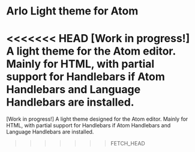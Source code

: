 # Arlo Light theme for Atom

<<<<<<< HEAD
[Work in progress!] A light theme for the Atom editor.  Mainly for HTML, with partial support for Handlebars if Atom Handlebars and Language Handlebars are installed.
=======
[Work in progress!] A light theme designed for the Atom editor.  Mainly for HTML, with partial support for Handlebars if Atom Handlebars and Language Handlebars are installed.
>>>>>>> FETCH_HEAD
